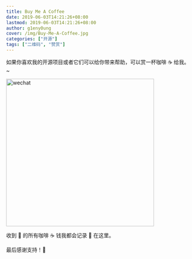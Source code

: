 ```yaml
---
title: Buy Me A Coffee
date: 2019-06-03T14:21:26+08:00
lastmod: 2019-06-03T14:21:26+08:00
author: g1eny0ung
cover: /img/Buy-Me-A-Coffee.jpg
categories: ["开源"]
tags: ["二维码", "赞赏"]
---
```


如果你喜欢我的开源项目或者它们可以给你带来帮助，可以赏一杯咖啡 ☕ 给我。~

<!--more-->

<img src="/me/微信赞赏码.jpeg" alt="wechat" width="400" height="400">

收到 👋 的所有咖啡 ☕️ 钱我都会记录 📝 在这里。

最后感谢支持！🙏
